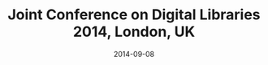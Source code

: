 ---
title: Joint Conference on Digital Libraries 2014, London, UK
date: "2014-09-08"
end: "2014-09-12"
location: London, UK
credit: Places & Spaces
images: [image01-lg.jpg]
thumbs: [image01-thb.jpg]
---